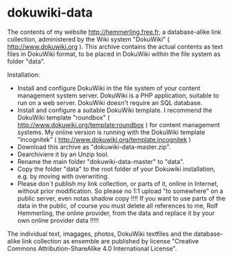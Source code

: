 # dokuwiki-data
The contents of my website http://hemmerling.free.fr, a database-alike link collection, administered by the Wiki system "DokuWiki" ( http://www.dokuwiki.org ). This archive contains the actual contents as text files in DokuWiki format, to be placed in DokuWiki within the file system as folder "data".      

Installation: 
  - Install and configure DokuWiki in the file system of your content management system server. DokuWiki is a PHP application, suitable to run on a web server. DokuWiki doesn't require an SQL database.
  - Install and configure a suitable DokuWiki template. I recommend  the DokuWiki template "roundbox" ( http://www.dokuwiki.org/template:roundbox ) for content management systems. My online version is running with the DokuWiki template  ”incognitek” ( http://www.dokuwiki.org/template:incognitek )
  - Download this archive as "dokuwiki-data-master.zip".
  - Dearchiviere it by an Unzip tool.
  - Rename the main folder "dokuwiki-data-master" to "data".
  - Copy the folder "data" to the root folder of your Dokuwiki installation, e.g. by moving with overwriting.
  - Please don´t publish my link collection, or parts of it, online in Internet, without prior modification. So please no 1:1 upload "to somewhere" on a public server, even notas shadow copy !!!! If you want to use parts of the data in the public, of course you must delete all references to me, Rolf Hemmerling, the online provider, from the data and replace it by your own online provider data !!!!! 

The individual text, imagages, photos, DokuWiki textfiles and the database-alike link collection as ensemble are published by license "Creative Commons Attribution-ShareAlike 4.0 International License". 
